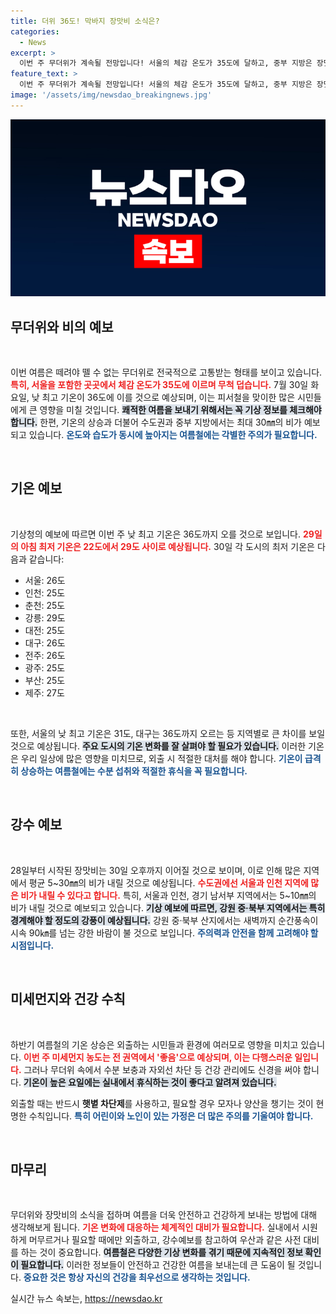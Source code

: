 ```yaml
---
title: 더위 36도! 막바지 장맛비 소식은?
categories:
  - News
excerpt: >
  이번 주 무더위가 계속될 전망입니다! 서울의 체감 온도가 35도에 달하고, 중부 지방은 장맛비가 쏟아지는 가운데 피서철이 본격 시작됩니다. 물놀이와 폭염, 그리고 비가 어우러진 이색적인 여름을 놓치지 마세요!
feature_text: >
  이번 주 무더위가 계속될 전망입니다! 서울의 체감 온도가 35도에 달하고, 중부 지방은 장맛비가 쏟아지는 가운데 피서철이 본격 시작됩니다. 물놀이와 폭염, 그리고 비가 어우러진 이색적인 여름을 놓치지 마세요!
image: '/assets/img/newsdao_breakingnews.jpg'
---
```


<p><img src="/assets/img/newsdao_breakingnews.jpg" alt="ranknews 속보" /></p>

<h2 data-ke-size="size26">무더위와 비의 예보</h2>

<p data-ke-size="size16">&nbsp;</p>

<p>이번 여름은 떼려야 뗄 수 없는 무더위로 전국적으로 고통받는 형태를 보이고 있습니다. <b><span style="color: #ee2323;">특히, 서울을 포함한 곳곳에서 체감 온도가 35도에 이르며 무척 덥습니다.</span></b> 7월 30일 화요일, 낮 최고 기온이 36도에 이를 것으로 예상되며, 이는 피서철을 맞이한 많은 시민들에게 큰 영향을 미칠 것입니다. <b><span style="background-color: #21538527;">쾌적한 여름을 보내기 위해서는 꼭 기상 정보를 체크해야 합니다.</span></b> 한편, 기온의 상승과 더불어 수도권과 중부 지방에서는 최대 30㎜의 비가 예보되고 있습니다. <b><span style="color: #1a5490;">온도와 습도가 동시에 높아지는 여름철에는 각별한 주의가 필요합니다.</span></b></p>

<p data-ke-size="size16">&nbsp;</p>

<h2 data-ke-size="size26">기온 예보</h2>

<p data-ke-size="size16">&nbsp;</p>

<p>기상청의 예보에 따르면 이번 주 낮 최고 기온은 36도까지 오를 것으로 보입니다. <b><span style="color: #ee2323;">29일의 아침 최저 기온은 22도에서 29도 사이로 예상됩니다.</span></b> 30일 각 도시의 최저 기온은 다음과 같습니다:</p>

<ul>
    <li>서울: 26도</li>
    <li>인천: 25도</li>
    <li>춘천: 25도</li>
    <li>강릉: 29도</li>
    <li>대전: 25도</li>
    <li>대구: 26도</li>
    <li>전주: 26도</li>
    <li>광주: 25도</li>
    <li>부산: 25도</li>
    <li>제주: 27도</li>
</ul>

<p data-ke-size="size16">&nbsp;</p>

<p>또한, 서울의 낮 최고 기온은 31도, 대구는 36도까지 오르는 등 지역별로 큰 차이를 보일 것으로 예상됩니다. <b><span style="background-color: #21538527;">주요 도시의 기온 변화를 잘 살펴야 할 필요가 있습니다.</span></b> 이러한 기온은 우리 일상에 많은 영향을 미치므로, 외출 시 적절한 대처를 해야 합니다. <b><span style="color: #1a5490;">기온이 급격히 상승하는 여름철에는 수분 섭취와 적절한 휴식을 꼭 필요합니다.</span></b></p>

<p data-ke-size="size16">&nbsp;</p>

<h2 data-ke-size="size26">강수 예보</h2>

<p data-ke-size="size16">&nbsp;</p>

<p>28일부터 시작된 장맛비는 30일 오후까지 이어질 것으로 보이며, 이로 인해 많은 지역에서 평균 5~30㎜의 비가 내릴 것으로 예상됩니다. <b><span style="color: #ee2323;">수도권에선 서울과 인천 지역에 많은 비가 내릴 수 있다고 합니다.</span></b> 특히, 서울과 인천, 경기 남서부 지역에서는 5~10㎜의 비가 내릴 것으로 예보되고 있습니다. <b><span style="background-color: #21538527;">기상 예보에 따르면, 강원 중·북부 지역에서는 특히 경계해야 할 정도의 강풍이 예상됩니다.</span></b> 강원 중·북부 산지에서는 새벽까지 순간풍속이 시속 90㎞를 넘는 강한 바람이 불 것으로 보입니다. <b><span style="color: #1a5490;">주의력과 안전을 함께 고려해야 할 시점입니다.</span></b></p>

<p data-ke-size="size16">&nbsp;</p>

<h2 data-ke-size="size26">미세먼지와 건강 수칙</h2>

<p data-ke-size="size16">&nbsp;</p>

<p>하반기 여름철의 기온 상승은 외출하는 시민들과 환경에 여러모로 영향을 미치고 있습니다. <b><span style="color: #ee2323;">이번 주 미세먼지 농도는 전 권역에서 '좋음'으로 예상되며, 이는 다행스러운 일입니다.</span></b> 그러나 무더위 속에서 수분 보충과 자외선 차단 등 건강 관리에도 신경을 써야 합니다. <b><span style="background-color: #21538527;">기온이 높은 요일에는 실내에서 휴식하는 것이 좋다고 알려져 있습니다.</span></b></p>

<p>외출할 때는 반드시 <b>햇볕 차단제</b>를 사용하고, 필요할 경우 모자나 양산을 챙기는 것이 현명한 수칙입니다. <b><span style="color: #1a5490;">특히 어린이와 노인이 있는 가정은 더 많은 주의를 기울여야 합니다.</span></b></p>

<p data-ke-size="size16">&nbsp;</p>

<h2 data-ke-size="size26">마무리</h2>

<p data-ke-size="size16">&nbsp;</p>

<p>무더위와 장맛비의 소식을 접하며 여름을 더욱 안전하고 건강하게 보내는 방법에 대해 생각해보게 됩니다. <b><span style="color: #ee2323;">기온 변화에 대응하는 체계적인 대비가 필요합니다.</span></b> 실내에서 시원하게 머무르거나 필요할 때에만 외출하고, 강수예보를 참고하여 우산과 같은 사전 대비를 하는 것이 중요합니다. <b><span style="background-color: #21538527;">여름철은 다양한 기상 변화를 겪기 때문에 지속적인 정보 확인이 필요합니다.</span></b> 이러한 정보들이 안전하고 건강한 여름을 보내는데 큰 도움이 될 것입니다. <b><span style="color: #1a5490;">중요한 것은 항상 자신의 건강을 최우선으로 생각하는 것입니다.</span></b></p>
실시간 뉴스 속보는, <a href="https://newsdao.kr" rel="dofollow">https://newsdao.kr</a>


